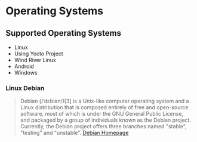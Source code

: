 Operating Systems
==

## Supported Operating Systems

- Linux
- Using Yocto Project
- Wind River Linux
- Android
- Windows

### Linux Debian

> Debian (/ˈdɛbiən/)[3] is a Unix-like computer operating system and a Linux distribution that is composed entirely of free and open-source software, most of which is under the GNU General Public License, and packaged by a group of individuals known as the Debian project. Currently, the Debian project offers three branches named "stable", "testing" and "unstable". [Debian Homepage](https://www.debian.org/)


